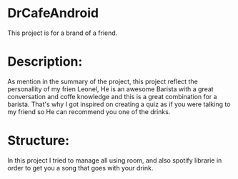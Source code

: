 # DrCafeAndroid
This project is for a brand of a friend.

# Description:
As mention in the summary of the project, this project reflect the personallity of my frien Leonel, He is an awesome Barista with a great conversation and coffe knowledge and this is a great combination for a barista.
That's why I got inspired on creating a quiz as if you were talking to my friend so He can recommend you one of the drinks.

# Structure:
In this project I tried to manage all using room, and also spotify librarie in order to get you a song that goes with your drink.

# 
